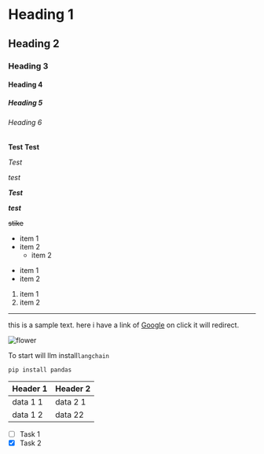 # Heading 1
## Heading 2
### Heading 3
#### Heading 4
##### Heading 5
###### Heading 6

**Test**
__Test__

*Test*

_test_

***Test***

___test___

~~stike~~

- item 1
- item 2
    - item 2

* item 1
* item 2

1. item 1
2. item 2
---
this is a sample text. here i have a link of [Google](https://www.google.com/) on click it will redirect.

![flower](https://images.pexels.com/photos/56866/garden-rose-red-pink-56866.jpeg)

<!--<a href="https://www.google.com/">Google</a> -->

To start will llm install`langchain`


```
pip install pandas
```

|Header 1 | Header 2|
|---------|---------|
| data 1 1 | data 2 1
|data 1 2 | data 22

- [ ] Task 1
- [X] Task 2